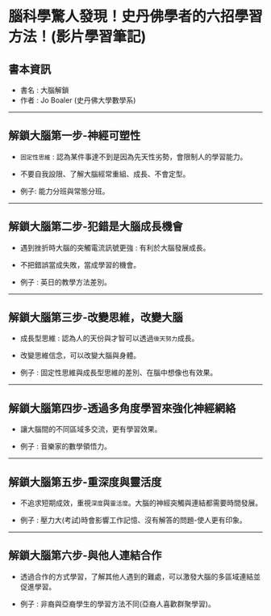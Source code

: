 # 腦科學驚人發現！史丹佛學者的六招學習方法！(影片學習筆記)

## 書本資訊

- 書名 : 大腦解鎖
- 作者 : Jo Boaler (史丹佛大學數學系)

---

## 解鎖大腦第一步-神經可塑性

- `固定性思維` : 認為某件事達不到是因為先天性劣勢，會限制人的學習能力。

- 不要自我設限、了解大腦經常重組、成長、不會定型。

- 例子: 能力分班與常態分班。

---

## 解鎖大腦第二步-犯錯是大腦成長機會

- 遇到挫折時大腦的突觸電流訊號更強 : 有利於大腦發展成長。

- 不把錯誤當成失敗，當成學習的機會。

- 例子 : 英日的教學方法差別。

---

## 解鎖大腦第三步-改變思維，改變大腦

- 成長型思維 : 認為人的天份與才智可以透過`後天努力`成長。

- 改變思維信念，可以改變大腦與身體。

- 例子 : 固定性思維與成長型思維的差別、在腦中想像也有效果。

---

## 解鎖大腦第四步-透過多角度學習來強化神經網絡

- 讓大腦間的不同區域多交流，更有學習效果。

- 例子 : 音樂家的數學領悟力。

---

## 解鎖大腦第五步-重深度與靈活度

- 不追求短期成效，重視`深度`與`靈活度`。大腦的神經突觸與連結都需要時間發展。

- 例子 : 壓力大(考試)時會影響工作記憶、沒有解答的問題-使人更有印象。

---

## 解鎖大腦第六步-與他人連結合作

- 透過合作的方式學習，了解其他人遇到的難處，可以激發大腦的多區域連結並促進學習。

- 例子 : 非裔與亞裔學生的學習方法不同(亞裔人喜歡群聚學習)。
